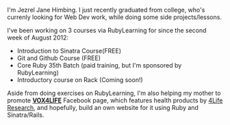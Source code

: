 I'm Jezrel Jane Himbing. I just recently graduated from college,
who's currenly looking for Web Dev work, while doing some side projects/lessons.

I've been working on 3 courses via RubyLearning for since the second week of August 2012:
* Introduction to Sinatra Course(FREE)
* Git and Github Course (FREE)
* Core Ruby 35th Batch (paid training, but I'm sponsored by RubyLearning)
* Introductory course on Rack (Coming soon!)

Aside from doing exercises on RubyLearning, I'm also helping my mother to promote __<a href="http://facebook.com/vox4life">VOX4LIFE</a>__
Facebook page, which features health products by <a href="http://7349559.4life.com">4Life Research</a>, and hopefully, build an own website for it using Ruby and Sinatra/Rails.
